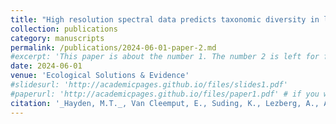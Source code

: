 ```yaml
---
title: "High resolution spectral data predicts taxonomic diversity in low diversity grasslands"
collection: publications
category: manuscripts
permalink: /publications/2024-06-01-paper-2.md
#excerpt: 'This paper is about the number 1. The number 2 is left for future work.'
date: 2024-06-01
venue: 'Ecological Solutions & Evidence'
#slidesurl: 'http://academicpages.github.io/files/slides1.pdf'
#paperurl: 'http://academicpages.github.io/files/paper1.pdf' # if you want to upload the file
citation: '_Hayden, M.T._, Van Cleemput, E., Suding, K., Lezberg, A., Anacker, B., & Dee, L. (2024). High resolution spectral data predicts taxonomic diversity in low diversity grasslands. Ecological Solutions and Evidence. https://doi.org/10.1002/2688-8319.12365'
---
```


